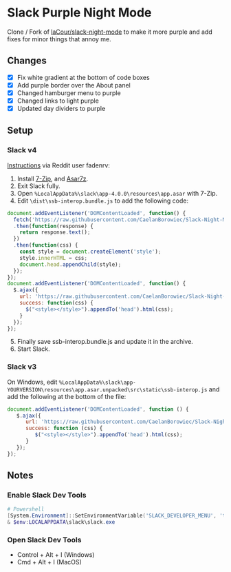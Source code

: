


# Slack Purple Night Mode

Clone / Fork of [laCour/slack-night-mode](https://github.com/laCour/slack-night-mode) to make it more purple and add fixes for minor things that annoy me.

## Changes

- [x] Fix white gradient at the bottom of code boxes
- [x] Add purple border over the About panel
- [x] Changed hamburger menu to purple
- [x] Changed links to light purple
- [x] Updated day dividers to purple

## Setup
### Slack v4
[Instructions](https://www.reddit.com/r/Slack/comments/cdonno/is_there_a_working_dark_theme_for_slack_400_on/eu4vqnv/) via Reddit user fadenrv:
1. Install [7-Zip](https://www.7-zip.org/), and [Asar7z](http://www.tc4shell.com/en/7zip/asar/).
2. Exit Slack fully.
3. Open `%LocalAppData%\slack\app-4.0.0\resources\app.asar` with 7-Zip.
4. Edit `\dist\ssb-interop.bundle.js` to add the following code:
```javascript
document.addEventListener('DOMContentLoaded', function() {    
  fetch('https://raw.githubusercontent.com/CaelanBorowiec/Slack-Night-Mode/dev/css/raw/black.css')    
  .then(function(response) {
    return response.text();
  })
  .then(function(css) {
    const style = document.createElement('style');
    style.innerHTML = css;
    document.head.appendChild(style);
  });
});
document.addEventListener('DOMContentLoaded', function() {
  $.ajax({
    url: 'https://raw.githubusercontent.com/CaelanBorowiec/Slack-Night-Mode/master/css/raw/black.css',
    success: function(css) {
      $("<style></style>").appendTo('head').html(css);
    }
  });
});
```
5. Finally save ssb-interop.bundle.js and update it in the archive.
6. Start Slack.

### Slack v3
On Windows, edit
`%LocalAppData%\slack\app-YOURVERSION\resources\app.asar.unpacked\src\static\ssb-interop.js`
and add the following at the bottom of the file:
```javascript
document.addEventListener('DOMContentLoaded', function () {
   $.ajax({
      url: 'https://raw.githubusercontent.com/CaelanBorowiec/Slack-Night-Mode/master/css/raw/black.css',
      success: function (css) {
         $("<style></style>").appendTo('head').html(css);
      }
   });
});

```

## Notes

### Enable Slack Dev Tools
```powershell
# Powershell
[System.Environment]::SetEnvironmentVariable('SLACK_DEVELOPER_MENU', 'true', 'Process')
& $env:LOCALAPPDATA\slack\slack.exe

```

### Open Slack Dev Tools
* Control + Alt + I (Windows)
* Cmd + Alt + I (MacOS)
